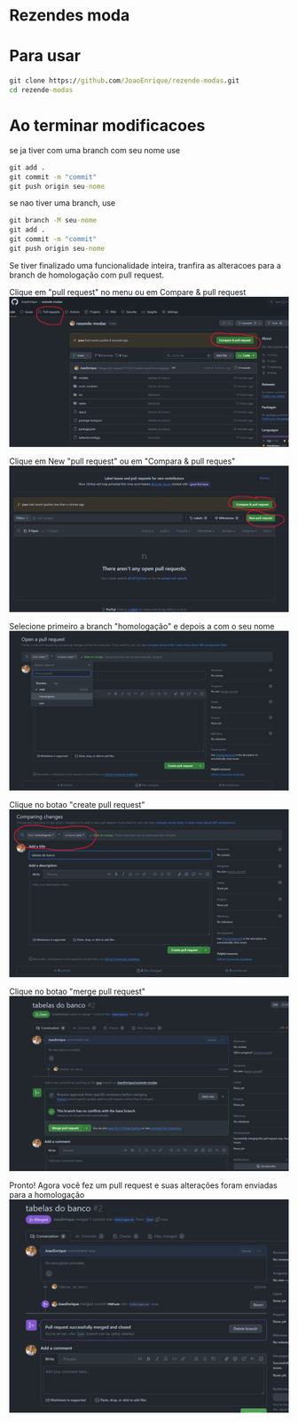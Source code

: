 # Rezendes moda

# Para usar

```cmd
git clone https://github.com/JoaoEnrique/rezende-modas.git
cd rezende-modas
```


# Ao terminar modificacoes

se ja tiver com uma branch com seu nome use 
```cmd
git add .
git commit -m "commit"
git push origin seu-nome
```

se nao tiver uma branch, use
```cmd
git branch -M seu-nome
git add .
git commit -m "commit"
git push origin seu-nome
```

Se tiver finalizado uma funcionalidade inteira, tranfira as alteracoes para a branch de homologação com pull request.

Clique em "pull request" no menu ou em Compare & pull request
![alt text](image.png)

Clique em New "pull request" ou em "Compara & pull reques"
![alt text](image-1.png)

Selecione primeiro a branch "homologação" e depois a com o seu nome
![alt text](image-2.png)

Clique no botao "create pull request"
![alt text](image-3.png)

Clique no botao "merge pull request"
![alt text](image-4.png)

Pronto! Agora você fez um pull request e suas alterações foram enviadas para a homologação
![alt text](image-5.png)